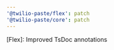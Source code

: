 ```yaml
---
'@twilio-paste/flex': patch
'@twilio-paste/core': patch
---
```


[Flex]: Improved TsDoc annotations
